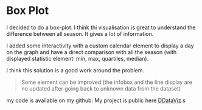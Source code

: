# Box Plot

I decided to do a box-plot.
I think thi visualisation is great to understand the difference between all season. It gives a lot of information.

I added some interactivity with a custom calendar element to display a day on the graph and have a direct comparison with all the season (with displayed statistic element: min, max, quartiles, median).

I think this solution is a good work around the problem.

> Some element can be improved (the infobox and the line display are no updated after going back to unknown data from the dataset)

my code is available on my github:
My project is public here [DDataViz](https://github.com/AntoinouM/DataViz---WBVD/tree/master/Line_chart).s